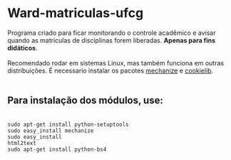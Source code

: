 # Ward-matriculas-ufcg

Programa criado para ficar monitorando o controle acadêmico e avisar quando as matriculas de disciplinas forem liberadas. <b>Apenas para fins didáticos</b>.<br><br>Recomendado rodar em sistemas Linux, mas também funciona em outras distribuições.
É necessario instalar os pacotes <a href="https://pypi.python.org/pypi/mechanize/" target="_blank">mechanize</a> e <a href="https://docs.python.org/2.7/library/cookielib.html" target="_blank">cookielib</a>.<br><br>

## Para instalação dos módulos, use:
<br><code>sudo apt-get install python-setuptools</code>
<br><code>sudo easy_install mechanize</code>
<br><code>sudo easy_install html2text</code>
<br><code>sudo apt-get install python-bs4</code>
